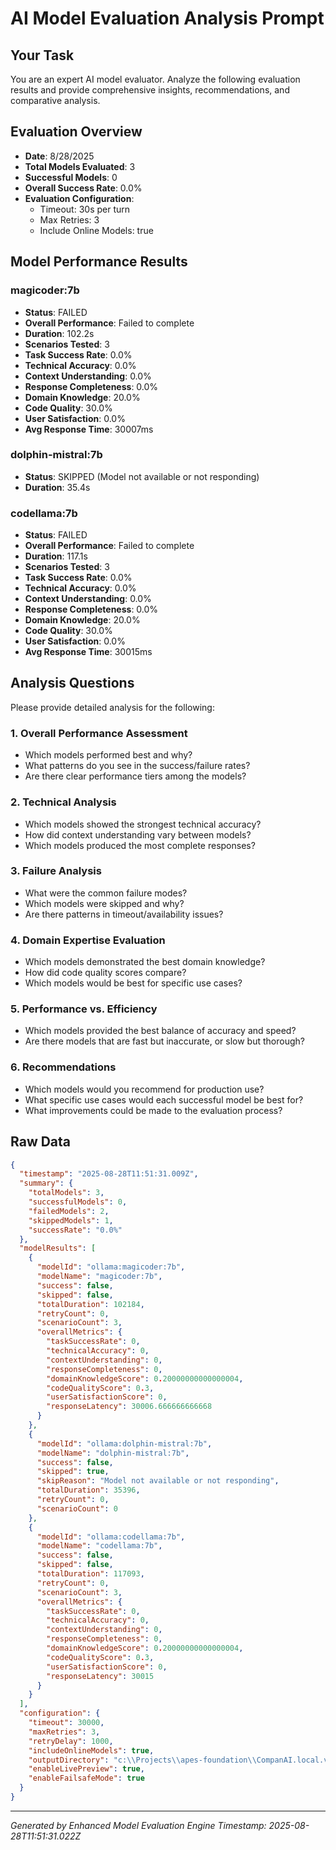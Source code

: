 # AI Model Evaluation Analysis Prompt

## Your Task
You are an expert AI model evaluator. Analyze the following evaluation results and provide comprehensive insights, recommendations, and comparative analysis.

## Evaluation Overview
- **Date**: 8/28/2025
- **Total Models Evaluated**: 3
- **Successful Models**: 0
- **Overall Success Rate**: 0.0%
- **Evaluation Configuration**: 
  - Timeout: 30s per turn
  - Max Retries: 3
  - Include Online Models: true

## Model Performance Results

### magicoder:7b
- **Status**: FAILED
- **Overall Performance**: Failed to complete
- **Duration**: 102.2s
- **Scenarios Tested**: 3
- **Task Success Rate**: 0.0%
- **Technical Accuracy**: 0.0%
- **Context Understanding**: 0.0%
- **Response Completeness**: 0.0%
- **Domain Knowledge**: 20.0%
- **Code Quality**: 30.0%
- **User Satisfaction**: 0.0%
- **Avg Response Time**: 30007ms

### dolphin-mistral:7b
- **Status**: SKIPPED (Model not available or not responding)
- **Duration**: 35.4s

### codellama:7b
- **Status**: FAILED
- **Overall Performance**: Failed to complete
- **Duration**: 117.1s
- **Scenarios Tested**: 3
- **Task Success Rate**: 0.0%
- **Technical Accuracy**: 0.0%
- **Context Understanding**: 0.0%
- **Response Completeness**: 0.0%
- **Domain Knowledge**: 20.0%
- **Code Quality**: 30.0%
- **User Satisfaction**: 0.0%
- **Avg Response Time**: 30015ms

## Analysis Questions
Please provide detailed analysis for the following:

### 1. Overall Performance Assessment
- Which models performed best and why?
- What patterns do you see in the success/failure rates?
- Are there clear performance tiers among the models?

### 2. Technical Analysis
- Which models showed the strongest technical accuracy?
- How did context understanding vary between models?
- Which models produced the most complete responses?

### 3. Failure Analysis
- What were the common failure modes?
- Which models were skipped and why?
- Are there patterns in timeout/availability issues?

### 4. Domain Expertise Evaluation
- Which models demonstrated the best domain knowledge?
- How did code quality scores compare?
- Which models would be best for specific use cases?

### 5. Performance vs. Efficiency
- Which models provided the best balance of accuracy and speed?
- Are there models that are fast but inaccurate, or slow but thorough?

### 6. Recommendations
- Which models would you recommend for production use?
- What specific use cases would each successful model be best for?
- What improvements could be made to the evaluation process?

## Raw Data
```json
{
  "timestamp": "2025-08-28T11:51:31.009Z",
  "summary": {
    "totalModels": 3,
    "successfulModels": 0,
    "failedModels": 2,
    "skippedModels": 1,
    "successRate": "0.0%"
  },
  "modelResults": [
    {
      "modelId": "ollama:magicoder:7b",
      "modelName": "magicoder:7b",
      "success": false,
      "skipped": false,
      "totalDuration": 102184,
      "retryCount": 0,
      "scenarioCount": 3,
      "overallMetrics": {
        "taskSuccessRate": 0,
        "technicalAccuracy": 0,
        "contextUnderstanding": 0,
        "responseCompleteness": 0,
        "domainKnowledgeScore": 0.20000000000000004,
        "codeQualityScore": 0.3,
        "userSatisfactionScore": 0,
        "responseLatency": 30006.666666666668
      }
    },
    {
      "modelId": "ollama:dolphin-mistral:7b",
      "modelName": "dolphin-mistral:7b",
      "success": false,
      "skipped": true,
      "skipReason": "Model not available or not responding",
      "totalDuration": 35396,
      "retryCount": 0,
      "scenarioCount": 0
    },
    {
      "modelId": "ollama:codellama:7b",
      "modelName": "codellama:7b",
      "success": false,
      "skipped": false,
      "totalDuration": 117093,
      "retryCount": 0,
      "scenarioCount": 3,
      "overallMetrics": {
        "taskSuccessRate": 0,
        "technicalAccuracy": 0,
        "contextUnderstanding": 0,
        "responseCompleteness": 0,
        "domainKnowledgeScore": 0.20000000000000004,
        "codeQualityScore": 0.3,
        "userSatisfactionScore": 0,
        "responseLatency": 30015
      }
    }
  ],
  "configuration": {
    "timeout": 30000,
    "maxRetries": 3,
    "retryDelay": 1000,
    "includeOnlineModels": true,
    "outputDirectory": "c:\\Projects\\apes-foundation\\CompanAI.local.v1",
    "enableLivePreview": true,
    "enableFailsafeMode": true
  }
}
```

---
*Generated by Enhanced Model Evaluation Engine*
*Timestamp: 2025-08-28T11:51:31.022Z*
